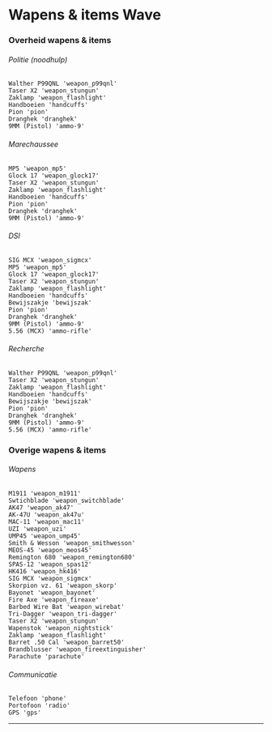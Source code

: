 # Wapens & items Wave

### Overheid wapens & items
###### Politie (noodhulp)
    Walther P99QNL 'weapon_p99qnl'
    Taser X2 'weapon_stungun'
    Zaklamp 'weapon_flashlight'
    Handboeien 'handcuffs'
    Pion 'pion'
    Dranghek 'dranghek'
    9MM (Pistol) 'ammo-9'
###### Marechaussee
    MP5 'weapon_mp5'
    Glock 17 'weapon_glock17'
    Taser X2 'weapon_stungun'
    Zaklamp 'weapon_flashlight'
    Handboeien 'handcuffs'
    Pion 'pion'
    Dranghek 'dranghek'
    9MM (Pistol) 'ammo-9'
###### DSI
    SIG MCX 'weapon_sigmcx'
    MP5 'weapon_mp5'
    Glock 17 'weapon_glock17'
    Taser X2 'weapon_stungun'
    Zaklamp 'weapon_flashlight'
    Handboeien 'handcuffs'
    Bewijszakje 'bewijszak'
    Pion 'pion'
    Dranghek 'dranghek'
    9MM (Pistol) 'ammo-9'
    5.56 (MCX) 'ammo-rifle'
###### Recherche
    Walther P99QNL 'weapon_p99qnl'
    Taser X2 'weapon_stungun'
    Zaklamp 'weapon_flashlight'
    Handboeien 'handcuffs'
    Bewijszakje 'bewijszak'
    Pion 'pion'
    Dranghek 'dranghek'
    9MM (Pistol) 'ammo-9'
    5.56 (MCX) 'ammo-rifle'

### Overige wapens & items
###### Wapens
    M1911 'weapon_m1911'
    Swtichblade 'weapon_switchblade'
    AK47 'weapon_ak47'
    AK-47U 'weapon_ak47u'
    MAC-11 'weapon_mac11'
    UZI 'weapon_uzi'
    UMP45 'weapon_ump45'
    Smith & Wesson 'weapon_smithwesson'
    MEOS-45 'weapon_meos45'
    Remington 680 'weapon_remington680'
    SPAS-12 'weapon_spas12'
    HK416 'weapon_hk416'
    SIG MCX 'weapon_sigmcx'
    Skorpion vz. 61 'weapon_skorp'
    Bayonet 'weapon_bayonet'
    Fire Axe 'weapon_fireaxe'
    Barbed Wire Bat 'weapon_wirebat'
    Tri-Dagger 'weapon_tri-dagger'
    Taser X2 'weapon_stungun'
    Wapenstok 'weapon_nightstick'
    Zaklamp 'weapon_flashlight'
    Barret .50 Cal 'weapon_barret50'
    Brandblusser 'weapon_fireextinguisher'
    Parachute 'parachute'
###### Communicatie
    Telefoon 'phone'
    Portofoon 'radio'
    GPS 'gps'
    
    
---------------------